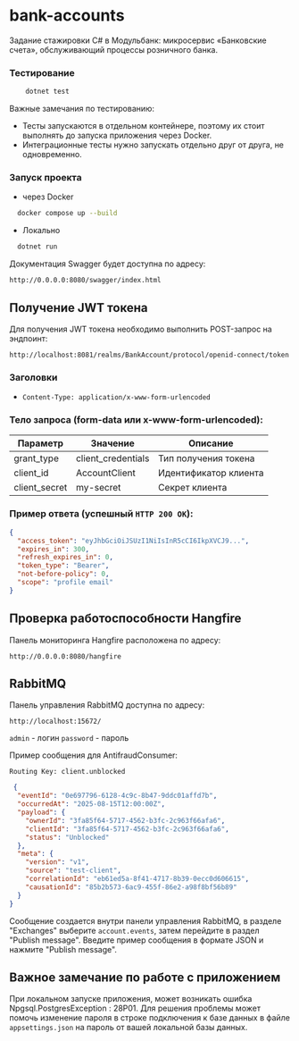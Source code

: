 # bank-accounts
Задание стажировки C# в Модульбанк:
микросервис «Банковские счета», обслуживающий процессы розничного банка.

### Тестирование
```bash
    dotnet test
``` 
Важные замечания по тестированию:
 - Тесты запускаются в отдельном контейнере, поэтому их стоит выполнять до запуска приложения через Docker.
 - Интеграционные тесты нужно запускать отдельно друг от друга, не одновременно.

### Запуск проекта
- через Docker

```bash
  docker compose up --build
```
- Локально

```bash
  dotnet run
```
Документация Swagger будет доступна по адресу: 

`http://0.0.0.0:8080/swagger/index.html`

## Получение JWT токена

Для получения JWT токена необходимо выполнить POST-запрос на эндпоинт:

`http://localhost:8081/realms/BankAccount/protocol/openid-connect/token`


### Заголовки
- `Content-Type: application/x-www-form-urlencoded`

### Тело запроса (form-data или x-www-form-urlencoded):
| Параметр      | Значение           | Описание               |
|---------------|--------------------|------------------------|
| grant_type    | client_credentials | Тип получения токена   |
| client_id     | AccountClient      | Идентификатор клиента  |
| client_secret | my-secret          | Секрет клиента         |

### Пример ответа (успешный `HTTP 200 OK`):
```json
{
  "access_token": "eyJhbGciOiJSUzI1NiIsInR5cCI6IkpXVCJ9...",
  "expires_in": 300,
  "refresh_expires_in": 0,
  "token_type": "Bearer",
  "not-before-policy": 0,
  "scope": "profile email"
}
```

## Проверка работоспособности Hangfire
Панель мониторинга Hangfire расположена по адресу:

`http://0.0.0.0:8080/hangfire`

## RabbitMQ
Панель управления RabbitMQ доступна по адресу:

`http://localhost:15672/`

`admin` - логин
`password` - пароль

Пример сообщения для AntifraudConsumer:

`Routing Key: client.unblocked`

```json
 {
  "eventId": "0e697796-6128-4c9c-8b47-9ddc01affd7b",
  "occurredAt": "2025-08-15T12:00:00Z",
  "payload": {
    "ownerId": "3fa85f64-5717-4562-b3fc-2c963f66afa6",
    "clientId": "3fa85f64-5717-4562-b3fc-2c963f66afa6",
    "status": "Unblocked"
  },
  "meta": {
    "version": "v1",
    "source": "test-client",
    "correlationId": "eb61ed5a-8f41-4717-8b39-0ecc0d606615",
    "causationId": "85b2b573-6ac9-455f-86e2-a98f8bf56b89"
  }
}
```

Сообщение создается внутри панели управления RabbitMQ, в разделе "Exchanges" выберите `account.events`, затем перейдите в раздел "Publish message". Введите пример сообщения в формате JSON и нажмите "Publish message".

## Важное замечание по работе с приложением

При локальном запуске приложения, может возникать ошибка Npgsql.PostgresException : 28P01. Для решения проблемы может помочь изменение пароля в строке подключения к базе данных в файле `appsettings.json` на пароль от вашей локальной базы данных.
